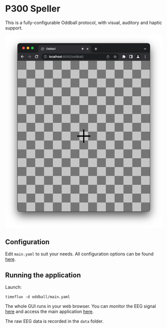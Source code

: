 # P300 Speller

This is a fully-configurable Oddball protocol, with visual, auditory and haptic support.

![Application screenshot](images/screenshot.png)

## Configuration

Edit `main.yaml` to suit your needs. All configuration options can be found [here](../../../tree/main/oddball/oddball/www/assets/js/app.js).

## Running the application

Launch:

```
timeflux -d oddball/main.yaml
```

The whole GUI runs in your web browser. You can monitor the EEG signal [here](http://localhost:8000/monitor) and access the main application [here](http://localhost:8000/oddball).

The raw EEG data is recorded in the `data` folder.

